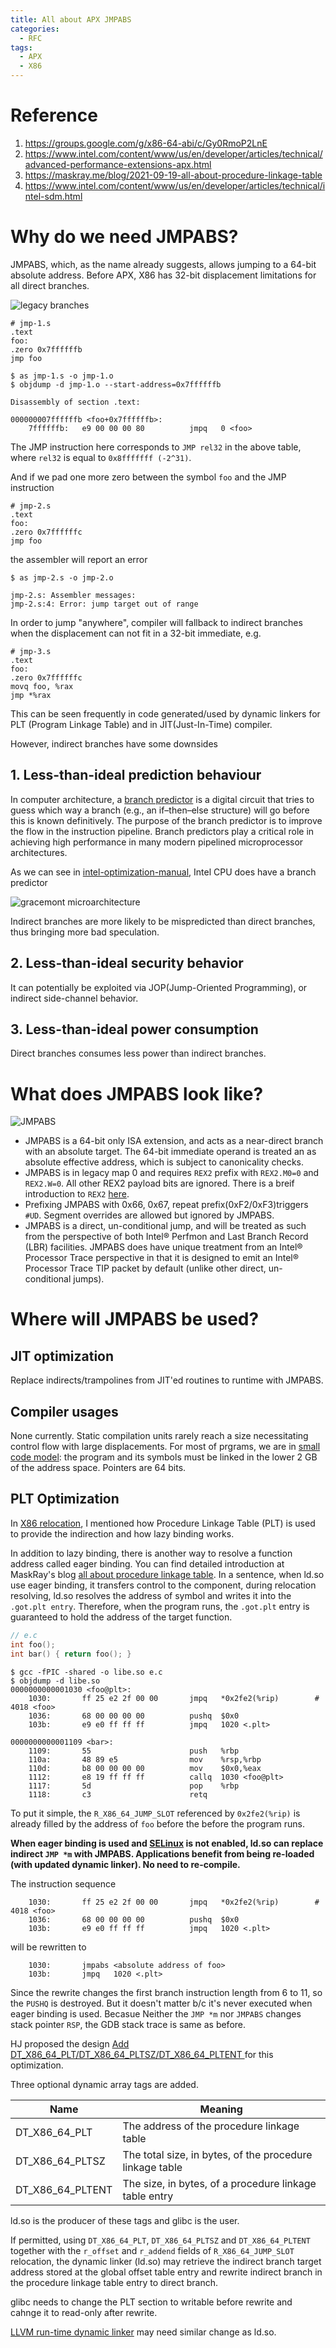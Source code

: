 ```yaml
---
title: All about APX JMPABS
categories:
  - RFC
tags:
  - APX
  - X86
---
```

# Reference
1. https://groups.google.com/g/x86-64-abi/c/Gy0RmoP2LnE
1. https://www.intel.com/content/www/us/en/developer/articles/technical/advanced-performance-extensions-apx.html
1. https://maskray.me/blog/2021-09-19-all-about-procedure-linkage-table
1. https://www.intel.com/content/www/us/en/developer/articles/technical/intel-sdm.html

# Why do we need JMPABS?
JMPABS, which, as the name already suggests, allows jumping to a 64-bit absolute address. Before APX, X86 has 32-bit displacement limitations for all direct branches.

![legacy branches](/rc/All-about-APX-JMPABS/legacy-jmp.png)

```
# jmp-1.s
.text
foo:
.zero 0x7ffffffb
jmp foo
```

```console
$ as jmp-1.s -o jmp-1.o
$ objdump -d jmp-1.o --start-address=0x7ffffffb

Disassembly of section .text:

000000007ffffffb <foo+0x7ffffffb>:
    7ffffffb:   e9 00 00 00 80          jmpq   0 <foo>
```

The JMP instruction here corresponds to `JMP rel32` in the above table, where `rel32` is equal to `0x8fffffff (-2^31)`.

And if we pad one more zero between the symbol `foo` and the JMP instruction

```
# jmp-2.s
.text
foo:
.zero 0x7ffffffc
jmp foo
```

the assembler will report an error

```console
$ as jmp-2.s -o jmp-2.o

jmp-2.s: Assembler messages:
jmp-2.s:4: Error: jump target out of range
```

In order to jump "anywhere", compiler will fallback to indirect branches when the displacement can not fit in a 32-bit immediate, e.g.

```
# jmp-3.s
.text
foo:
.zero 0x7ffffffc
movq foo, %rax
jmp *%rax
```

This can be seen frequently in code generated/used by dynamic linkers for PLT (Program Linkage Table) and in JIT(Just-In-Time) compiler.

However, indirect branches have some downsides
## 1.  Less-than-ideal prediction behaviour
In computer architecture, a [branch predictor](https://en.wikipedia.org/wiki/Branch_predictor) is a digital circuit that tries to guess which way a branch (e.g., an if–then–else structure) will go before this is known definitively. The purpose of the branch predictor is to improve the flow in the instruction pipeline. Branch predictors play a critical role in achieving high performance in many modern pipelined microprocessor architectures.

As we can see in [intel-optimization-manual](https://github.com/intel/optimization-manual), Intel CPU does have a branch predictor

![gracemont microarchitecture](/rc/All-about-APX-JMPABS/gracemont-microarchitecture.png)

Indirect branches are more likely to be mispredicted than direct branches, thus bringing more bad speculation.

## 2. Less-than-ideal security behavior
It can potentially be exploited via JOP(Jump-Oriented Programming), or indirect side-channel behavior.

## 3. Less-than-ideal power consumption
Direct branches consumes less power than indirect branches.

# What does JMPABS look like?
![JMPABS](/rc/All-about-APX-JMPABS/jmpabs.png)

* JMPABS is a 64-bit only ISA extension, and acts as a near-direct branch with an absolute target. The 64-bit immediate operand is treated an as absolute effective address, which is subject to canonicality
checks.
* JMPABS is in legacy map 0 and requires `REX2` prefix with `REX2.M0=0` and `REX2.W=0`. All other REX2 payload bits are ignored. There is a breif introduction to `REX2` [here](https://kanrobert.github.io/rfc/All-about-APX-relocation/).
* Prefixing JMPABS with 0x66, 0x67, repeat prefix(0xF2/0xF3)triggers `#UD`. Segment overrides are allowed but ignored by JMPABS.
*  JMPABS is a direct, un-conditional jump, and will be treated as such from the perspective of both Intel® Perfmon and Last Branch Record (LBR) facilities. JMPABS does have unique treatment from an Intel® Processor Trace perspective in that it is designed to emit an Intel® Processor Trace TIP packet by default (unlike other direct, un-conditional jumps).

# Where will JMPABS be used?
## JIT optimization
Replace indirects/trampolines from JIT'ed routines to runtime with JMPABS.

## Compiler usages
None currently. Static compilation units rarely reach a size necessitating control flow with large displacements. For most of prgrams, we are in [small code model](https://eli.thegreenplace.net/2012/01/03/understanding-the-x64-code-models): the program and its symbols must be linked in the lower 2 GB of the address space. Pointers are 64 bits. 

## PLT Optimization
In [X86 relocation](https://kanrobert.github.io/blog/X86-relocation/), I mentioned how Procedure Linkage Table (PLT) is used to provide the indirection and how lazy binding works.

In addition to lazy binding, there is another way to resolve a function address called eager binding. You can find detailed introduction at MaskRay's blog [all about procedure linkage table](https://maskray.me/blog/2021-09-19-all-about-procedure-linkage-table). In a sentence, when ld.so use eager binding, it transfers control to the component, during relocation resolving, ld.so resolves the address of symbol and writes it into the `.got.plt entry`. Therefore, when the program runs, the `.got.plt` entry is guaranteed to hold the address of the target function.

```c
// e.c
int foo();
int bar() { return foo(); }
```

```console
$ gcc -fPIC -shared -o libe.so e.c
$ objdump -d libe.so
0000000000001030 <foo@plt>:
    1030:       ff 25 e2 2f 00 00       jmpq   *0x2fe2(%rip)        # 4018 <foo>
    1036:       68 00 00 00 00          pushq  $0x0
    103b:       e9 e0 ff ff ff          jmpq   1020 <.plt>

0000000000001109 <bar>:
    1109:       55                      push   %rbp
    110a:       48 89 e5                mov    %rsp,%rbp
    110d:       b8 00 00 00 00          mov    $0x0,%eax
    1112:       e8 19 ff ff ff          callq  1030 <foo@plt>
    1117:       5d                      pop    %rbp
    1118:       c3                      retq
```

To put it simple, the `R_X86_64_JUMP_SLOT` referenced by `0x2fe2(%rip)` is already filled by the address of `foo` before the before the program runs.

**When eager binding is used and [SELinux](https://github.blog/2023-07-05-introduction-to-selinux/) is not enabled, ld.so can replace indirect `JMP *m` with JMPABS. Applications benefit from being re-loaded (with updated dynamic linker). No need to re-compile.**

The instruction sequence
```
    1030:       ff 25 e2 2f 00 00       jmpq   *0x2fe2(%rip)        # 4018 <foo>
    1036:       68 00 00 00 00          pushq  $0x0
    103b:       e9 e0 ff ff ff          jmpq   1020 <.plt>
```

will be rewritten to

```
    1030:       jmpabs <absolute address of foo> 
    103b:       jmpq   1020 <.plt>
```
Since the rewrite changes the first branch instruction length from 6 to 11, so the `PUSHQ` is destroyed. But it doesn't matter b/c it's never executed when eager binding is used. Becasue Neither the `JMP *m` nor `JMPABS` changes stack pointer `RSP`, the GDB stack trace is same as before.

HJ proposed the design [Add DT_X86_64_PLT/DT_X86_64_PLTSZ/DT_X86_64_PLTENT
](https://groups.google.com/g/x86-64-abi/c/Gy0RmoP2LnE) for this optimization.

Three optional dynamic array tags are added.

Name | Meaning
---  | ---
DT_X86_64_PLT  | The address of the procedure linkage table
DT_X86_64_PLTSZ | The total size, in bytes, of the procedure linkage table
DT_X86_64_PLTENT | The size, in bytes, of a procedure linkage table entry

ld.so is the producer of these tags and glibc is the user. 

If permitted, using `DT_X86_64_PLT`, `DT_X86_64_PLTSZ` and `DT_X86_64_PLTENT` together with the `r_offset` and `r_addend` fields of `R_X86_64_JUMP_SLOT` relocation, the dynamic linker (ld.so) may retrieve the indirect branch target address stored at the global offset table entry and rewrite indirect branch in the procedure linkage table entry to direct branch.

glibc needs to change the PLT section to writable before rewrite and cahnge it to read-only after rewrite.

[LLVM run-time dynamic linker](https://github.com/llvm/llvm-project/blob/main/llvm/lib/ExecutionEngine/RuntimeDyld/RuntimeDyldELF.cpp) may need similar change as ld.so.